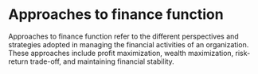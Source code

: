 # Approaches to finance function
Approaches to finance function refer to the different perspectives and strategies adopted in managing the financial activities of an organization. These approaches include profit maximization, wealth maximization, risk-return trade-off, and maintaining financial stability.
